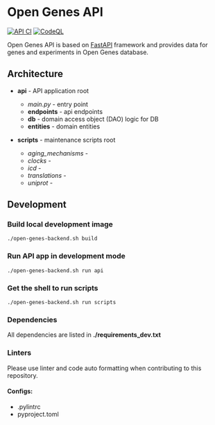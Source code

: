 # Open Genes API

[![API CI](https://github.com/open-genes/open-genes-api/actions/workflows/api.yml/badge.svg?branch=master)](https://github.com/open-genes/open-genes-api/actions/workflows/api.yml)
[![CodeQL](https://github.com/open-genes/open-genes-api/actions/workflows/codeql-analysis.yml/badge.svg?branch=master)](https://github.com/open-genes/open-genes-api/actions/workflows/codeql-analysis.yml)

Open Genes API is based on [FastAPI](https://fastapi.tiangolo.com/) framework and provides data for genes and experiments in Open Genes database.

## Architecture

- **api** - API application root
  - *main.py* - entry point
  - **endpoints** - api endpoints
  - **db** - domain access object (DAO) logic for DB
  - **entities** - domain entities

- **scripts** - maintenance scripts root
  - *aging_mechanisms* -
  - *clocks* - 
  - *icd* -
  - *translations* -
  - *uniprot* -

## Development



### Build local development image

```
./open-genes-backend.sh build
```

### Run API app in development mode

```
./open-genes-backend.sh run api
```

### Get the shell to run scripts

```
./open-genes-backend.sh run scripts
```

### Dependencies

All dependencies are listed in **./requirements_dev.txt**

### Linters

Please use linter and code auto formatting when contributing to this repository.

#### Configs: 
- .pylintrc
- pyproject.toml

